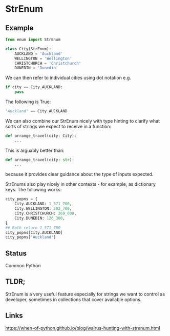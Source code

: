 StrEnum
=======

Example
-------

```python
from enum import StrEnum

class City(StrEnum):
    AUCKLAND = 'Auckland'
    WELLINGTON = 'Wellington'
    CHRISTCHURCH = 'Christchurch'
    DUNEDIN = 'Dunedin'
```

We can then refer to individual cities using dot notation e.g.

```python
if city == City.AUCKLAND:
    pass
```

The following is True:

```python
'Auckland' == City.AUCKLAND
```

We can also combine our StrEnum nicely with type hinting to clarify what sorts of strings we expect to receive in a function:

```python
def arrange_travel(city: City):
    ...
```

This is arguably better than:

```python
def arrange_travel(city: str):
    ...
```

because it provides clear guidance about the type of inputs expected.

StrEnums also play nicely in other contexts - for example, as dictionary keys. The following works:

```python
city_popns = {
    City.AUCKLAND: 1_571_700,
    City.WELLINGTON: 202_700,
    City.CHRISTCHURCH: 369_000,
    City.DUNEDIN: 126_300,
}
## Both return 1_571_700
city_popns[City.AUCKLAND]
city_popns['Auckland']
```

Status
------

Common Python

TLDR;
-----

StrEnum is a very useful feature especially for strings we want to control as developer, sometimes in collections that cover available options.

Links
-----

https://when-of-python.github.io/blog/walrus-hunting-with-strenum.html
